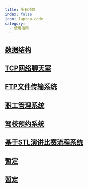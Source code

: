 ```yaml
---
title: 所有项目
index: false
icon: laptop-code
category:
  - 使用指南
---
```


 
## [数据结构](https://github.com/Haleymax/Data-Structure)
## [TCP网络聊天室](https://github.com/Haleymax/Online-Chat-Room)
## [FTP文件传输系统](https://github.com/Haleymax/FTPServer)
## [职工管理系统](https://github.com/Haleymax/Workforce_management_system)
## [驾校预约系统](https://github.com/Haleymax/Driving_school_reservation_system)
## [基于STL演讲比赛流程系统](https://github.com/Haleymax/Speech_Contest)
## [暂定](https://github.com/Haleymax)
## [暂定](https://github.com/Haleymax)

